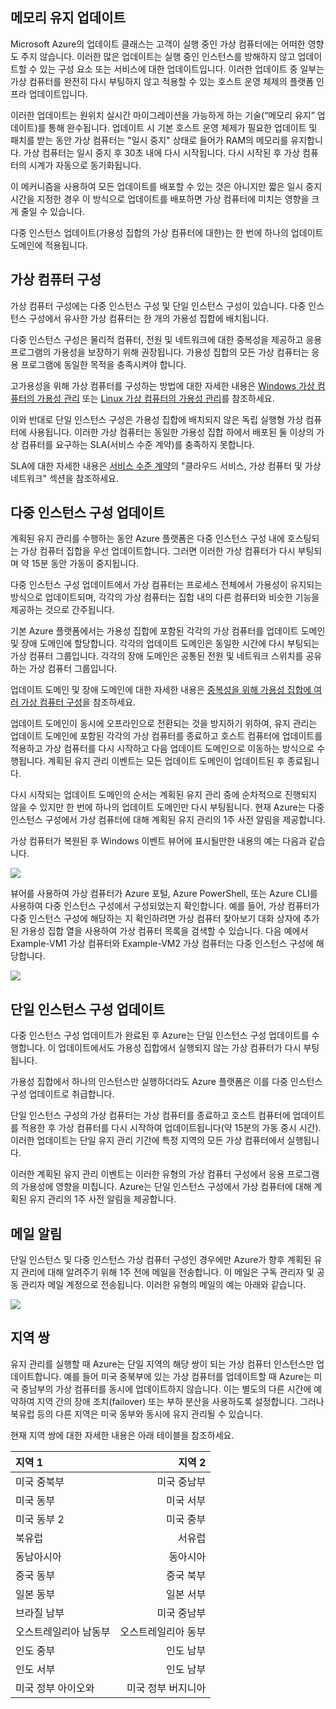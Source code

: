 

## 메모리 유지 업데이트

Microsoft Azure의 업데이트 클래스는 고객이 실행 중인 가상 컴퓨터에는 어떠한 영향도 주지 않습니다. 이러한 많은 업데이트는 실행 중인 인스턴스를 방해하지 않고 업데이트할 수 있는 구성 요소 또는 서비스에 대한 업데이트입니다. 이러한 업데이트 중 일부는 가상 컴퓨터를 완전히 다시 부팅하지 않고 적용할 수 있는 호스트 운영 체제의 플랫폼 인프라 업데이트입니다.

이러한 업데이트는 원위치 실시간 마이그레이션을 가능하게 하는 기술(“메모리 유지” 업데이트)를 통해 완수됩니다. 업데이트 시 기본 호스트 운영 체제가 필요한 업데이트 및 패치를 받는 동안 가상 컴퓨터는 "일시 중지" 상태로 들어가 RAM의 메모리를 유지합니다. 가상 컴퓨터는 일시 중지 후 30초 내에 다시 시작됩니다. 다시 시작된 후 가상 컴퓨터의 시계가 자동으로 동기화됩니다.

이 메커니즘을 사용하여 모든 업데이트를 배포할 수 있는 것은 아니지만 짧은 일시 중지 시간을 지정한 경우 이 방식으로 업데이트를 배포하면 가상 컴퓨터에 미치는 영향을 크게 줄일 수 있습니다.

다중 인스턴스 업데이트(가용성 집합의 가상 컴퓨터에 대한)는 한 번에 하나의 업데이트 도메인에 적용됩니다.

## 가상 컴퓨터 구성

가상 컴퓨터 구성에는 다중 인스턴스 구성 및 단일 인스턴스 구성이 있습니다. 다중 인스턴스 구성에서 유사한 가상 컴퓨터는 한 개의 가용성 집합에 배치됩니다.

다중 인스턴스 구성은 물리적 컴퓨터, 전원 및 네트워크에 대한 중복성을 제공하고 응용 프로그램의 가용성을 보장하기 위해 권장됩니다. 가용성 집합의 모든 가상 컴퓨터는 응용 프로그램에 동일한 목적을 충족시켜야 합니다.

고가용성을 위해 가상 컴퓨터를 구성하는 방법에 대한 자세한 내용은 [Windows 가상 컴퓨터의 가용성 관리](../articles/virtual-machines/virtual-machines-windows-manage-availability.md) 또는 [Linux 가상 컴퓨터의 가용성 관리](../articles/virtual-machines/virtual-machines-linux-manage-availability.md)를 참조하세요.

이와 반대로 단일 인스턴스 구성은 가용성 집합에 배치되지 않은 독립 실행형 가상 컴퓨터에 사용됩니다. 이러한 가상 컴퓨터는 동일한 가용성 집합 하에서 배포된 둘 이상의 가상 컴퓨터를 요구하는 SLA(서비스 수준 계약)를 충족하지 못합니다.

SLA에 대한 자세한 내용은 [서비스 수준 계약](https://azure.microsoft.com/support/legal/sla/)의 "클라우드 서비스, 가상 컴퓨터 및 가상 네트워크" 섹션을 참조하세요.


## 다중 인스턴스 구성 업데이트

계획된 유지 관리를 수행하는 동안 Azure 플랫폼은 다중 인스턴스 구성 내에 호스팅되는 가상 컴퓨터 집합을 우선 업데이트합니다. 그러면 이러한 가상 컴퓨터가 다시 부팅되며 약 15분 동안 가동이 중지됩니다.

다중 인스턴스 구성 업데이트에서 가상 컴퓨터는 프로세스 전체에서 가용성이 유지되는 방식으로 업데이트되며, 각각의 가상 컴퓨터는 집합 내의 다른 컴퓨터와 비슷한 기능을 제공하는 것으로 간주됩니다.

기본 Azure 플랫폼에서는 가용성 집합에 포함된 각각의 가상 컴퓨터를 업데이트 도메인 및 장애 도메인에 할당합니다. 각각의 업데이트 도메인은 동일한 시간에 다시 부팅되는 가상 컴퓨터 그룹입니다. 각각의 장애 도메인은 공통된 전원 및 네트워크 스위치를 공유하는 가상 컴퓨터 그룹입니다.

업데이트 도메인 및 장애 도메인에 대한 자세한 내용은 [중복성을 위해 가용성 집합에 여러 가상 컴퓨터 구성](../articles/virtual-machines/virtual-machines-windows-manage-availability.md#configure-multiple-virtual-machines-in-an-availability-set-for-redundancy)을 참조하세요.

업데이트 도메인이 동시에 오프라인으로 전환되는 것을 방지하기 위하여, 유지 관리는 업데이트 도메인에 포함된 각각의 가상 컴퓨터를 종료하고 호스트 컴퓨터에 업데이트를 적용하고 가상 컴퓨터를 다시 시작하고 다음 업데이트 도메인으로 이동하는 방식으로 수행됩니다. 계획된 유지 관리 이벤트는 모든 업데이트 도메인이 업데이트된 후 종료됩니다.

다시 시작되는 업데이트 도메인의 순서는 계획된 유지 관리 중에 순차적으로 진행되지 않을 수 있지만 한 번에 하나의 업데이트 도메인만 다시 부팅됩니다. 현재 Azure는 다중 인스턴스 구성에서 가상 컴퓨터에 대해 계획된 유지 관리의 1주 사전 알림을 제공합니다.

가상 컴퓨터가 복원된 후 Windows 이벤트 뷰어에 표시될만한 내용의 예는 다음과 같습니다.

<!--Image reference-->
![][image2]

뷰어를 사용하여 가상 컴퓨터가 Azure 포털, Azure PowerShell, 또는 Azure CLI를 사용하여 다중 인스턴스 구성에서 구성되었는지 확인합니다. 예를 들어, 가상 컴퓨터가 다중 인스턴스 구성에 해당하는 지 확인하려면 가상 컴퓨터 찾아보기 대화 상자에 추가된 가용성 집합 열을 사용하여 가상 컴퓨터 목록을 검색할 수 있습니다. 다음 예에서 Example-VM1 가상 컴퓨터와 Example-VM2 가상 컴퓨터는 다중 인스턴스 구성에 해당합니다.

<!--Image reference-->
![][image4]

## 단일 인스턴스 구성 업데이트

다중 인스턴스 구성 업데이트가 완료된 후 Azure는 단일 인스턴스 구성 업데이트를 수행합니다. 이 업데이트에서도 가용성 집합에서 실행되지 않는 가상 컴퓨터가 다시 부팅됩니다.

가용성 집합에서 하나의 인스턴스만 실행하더라도 Azure 플랫폼은 이를 다중 인스턴스 구성 업데이트로 취급합니다.

단일 인스턴스 구성의 가상 컴퓨터는 가상 컴퓨터를 종료하고 호스트 컴퓨터에 업데이트를 적용한 후 가상 컴퓨터를 다시 시작하여 업데이트됩니다(약 15분의 가동 중시 시간). 이러한 업데이트는 단일 유지 관리 기간에 특정 지역의 모든 가상 컴퓨터에서 실행됩니다.

이러한 계획된 유지 관리 이벤트는 이러한 유형의 가상 컴퓨터 구성에서 응용 프로그램의 가용성에 영향을 미칩니다. Azure는 단일 인스턴스 구성에서 가상 컴퓨터에 대해 계획된 유지 관리의 1주 사전 알림을 제공합니다.

## 메일 알림

단일 인스턴스 및 다중 인스턴스 가상 컴퓨터 구성인 경우에만 Azure가 향후 계획된 유지 관리에 대해 알려주기 위해 1주 전에 메일을 전송합니다. 이 메일은 구독 관리자 및 공동 관리자 메일 계정으로 전송됩니다. 이러한 유형의 메일의 예는 아래와 같습니다.

<!--Image reference-->
![][image1]

## 지역 쌍

유지 관리를 실행할 때 Azure는 단일 지역의 해당 쌍이 되는 가상 컴퓨터 인스턴스만 업데이트합니다. 예를 들어 미국 중북부에 있는 가상 컴퓨터를 업데이트할 때 Azure는 미국 중남부의 가상 컴퓨터를 동시에 업데이트하지 않습니다. 이는 별도의 다른 시간에 예약하여 지역 간의 장애 조치(failover) 또는 부하 분산을 사용하도록 설정합니다. 그러나 북유럽 등의 다른 지역은 미국 동부와 동시에 유지 관리될 수 있습니다.

현재 지역 쌍에 대한 자세한 내용은 아래 테이블을 참조하세요.

지역 1 | 지역 2
:----- | ------:
미국 중북부 | 미국 중남부
미국 동부 | 미국 서부
미국 동부 2 | 미국 중부
북유럽 | 서유럽
동남아시아 | 동아시아
중국 동부 | 중국 북부
일본 동부 | 일본 서부
브라질 남부 | 미국 중남부
오스트레일리아 남동부 | 오스트레일리아 동부
인도 중부 | 인도 남부
인도 서부 | 인도 남부
미국 정부 아이오와 | 미국 정부 버지니아

<!--Anchors-->
[image1]: ./media/virtual-machines-common-planned-maintenance/vmplanned1.png
[image2]: ./media/virtual-machines-common-planned-maintenance/EventViewerPostReboot.png
[image3]: ./media/virtual-machines-planned-maintenance/RegionPairs.PNG
[image4]: ./media/virtual-machines-common-planned-maintenance/AvailabilitySetExample.png


<!--Link references-->
[Virtual Machines Manage Availability]: ../articles/virtual-machines/virtual-machines-windows-hero-tutorial.md

[Understand planned versus unplanned maintenance]: ../articles/virtual-machines/virtual-machines-windows-manage-availability.md#Understand-planned-versus-unplanned-maintenance/

